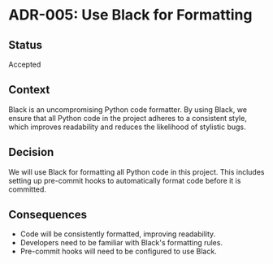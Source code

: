# ADR-005: Use Black for Formatting

## Status
Accepted

## Context
Black is an uncompromising Python code formatter. By using Black, we ensure that all Python code in the project adheres to a consistent style, which improves readability and reduces the likelihood of stylistic bugs.

## Decision
We will use Black for formatting all Python code in this project. This includes setting up pre-commit hooks to automatically format code before it is committed.

## Consequences
- Code will be consistently formatted, improving readability.
- Developers need to be familiar with Black's formatting rules.
- Pre-commit hooks will need to be configured to use Black.